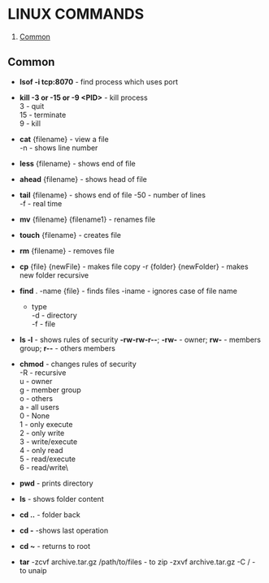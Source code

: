 # LINUX COMMANDS

1. [Common](#common)


## Common
- **lsof -i tcp:8070** - find process which uses port 
- **kill -3 or -15 or -9 \<PID>** - kill process\
    3 - quit\
    15 - terminate\
    9 - kill

 - **cat** {filename} - view a file\
    -n - shows line number
 - **less** {filename} - shows end of file
 - **ahead** {filename} - shows head of file
 - **tail** {filename} - shows end of file
    -50 - number of lines\
    -f - real time
 - **mv** {filename} {filename1} - renames file
 - **touch** {filename} - creates file
 - **rm** {filename} - removes file
 - **cp** {file} {newFile} - makes file copy 
    -r {folder} {newFolder} - makes new folder recursive
 - **find** . -name {file} - finds files
    -iname - ignores case of file name
    - type\
        -d - directory\
        -f - file
 - **ls -l** - shows rules of security
    **-rw-rw-r--**;   **-rw-** - owner; **rw-** - members group; **r--** - others members
 - **chmod** - changes rules of security\
   -R - recursive\
    u - owner\
    g - member group\
    o - others\
    a - all users\
    0 - None\
    1 - only execute\
    2 - only write\
    3 - write/execute\
    4 - only read\
    5 - read/execute\
    6 - read/write\
 - **pwd** - prints directory
 - **ls** - shows folder content
 - **cd ..** - folder back
 - **cd -** -shows last operation
 - **cd ~** - returns to root
- **tar**
  -zcvf archive.tar.gz /path/to/files - to zip
  -zxvf archive.tar.gz -C / - to unaip
